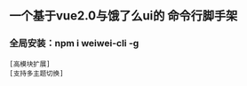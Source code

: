 ## 一个基于vue2.0与饿了么ui的  命令行脚手架
### 全局安装：npm i weiwei-cli -g
``` 用法 wei i projectName 初始化项目
[高模块扩展]
[支持多主题切换]